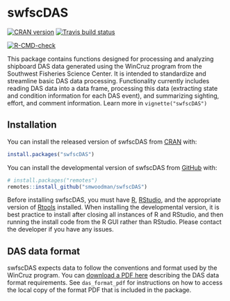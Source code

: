 
<!-- README.md is generated from README.Rmd. Please edit that file -->

# swfscDAS

<!-- badges: start -->

[![CRAN
version](http://www.r-pkg.org/badges/version/swfscDAS)](https://cran.r-project.org/package=swfscDAS)
[![Travis build
status](https://travis-ci.com/smwoodman/swfscDAS.svg?branch=master)](https://travis-ci.com/smwoodman/swfscDAS)
<!-- [![AppVeyor build status](https://ci.appveyor.com/api/projects/status/github/smwoodman/swfscDAS?branch=master&svg=true)](https://ci.appveyor.com/project/smwoodman/swfscDAS) -->
[![R-CMD-check](https://github.com/smwoodman/swfscDAS/workflows/R-CMD-check/badge.svg)](https://github.com/smwoodman/swfscDAS/actions)
<!-- badges: end -->

This package contains functions designed for processing and analyzing
shipboard DAS data generated using the WinCruz program from the
Southwest Fisheries Science Center. It is intended to standardize and
streamline basic DAS data processing. Functionality currently includes
reading DAS data into a data frame, processing this data (extracting
state and condition information for each DAS event), and summarizing
sighting, effort, and comment information. Learn more in
`vignette("swfscDAS")`

## Installation

You can install the released version of swfscDAS from
[CRAN](https://CRAN.R-project.org) with:

``` r
install.packages("swfscDAS")
```

You can install the developmental version of swfscDAS from
[GitHub](https://github.com) with:

``` r
# install.packages("remotes")
remotes::install_github("smwoodman/swfscDAS")
```

Before installing swfscDAS, you must have
[R](https://www.r-project.org/),
[RStudio](https://rstudio.com/products/rstudio/download/#download), and
the appropriate version of
[Rtools](https://cran.r-project.org/bin/windows/Rtools/) installed. When
installing the developmental version, it is best practice to install
after closing all instances of R and RStudio, and then running the
install code from the R GUI rather than RStudio. Please contact the
developer if you have any issues.

## DAS data format

swfscDAS expects data to follow the conventions and format used by the
WinCruz program. You can [download a PDF
here](https://github.com/smwoodman/swfscDAS/blob/master/inst/DAS_Format.pdf)
describing the DAS data format requirements. See `das_format_pdf` for
instructions on how to access the local copy of the format PDF that is
included in the package.

